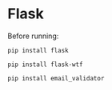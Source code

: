 # Flask
Before running:

    pip install flask
    
    pip install flask-wtf
    
    pip install email_validator
